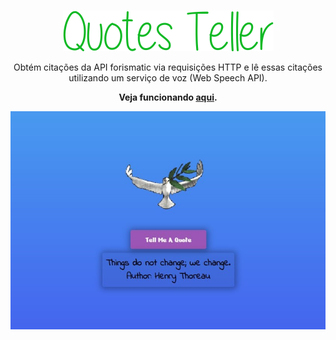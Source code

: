 <!-- PROJECT LOGO -->
<br />
<p align="center">
      <img src="assets\imgs\logo.png" alt="Logo">

 <p align="center">
    Obtém citações da API forismatic via requisições HTTP e lê essas citações utilizando um serviço de voz (Web Speech API).
  </p>
  <p align="center"><b>Veja funcionando <a href="https://quote-teller.web.app/">aqui</a>.</b>
  </p>
</p>

<img src="assets\imgs\print.jpg" align="center">
